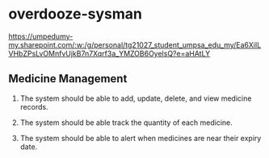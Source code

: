 # overdooze-sysman
https://umpedumy-my.sharepoint.com/:w:/g/personal/tg21027_student_umpsa_edu_my/Ea6XilLVHbZPsLvOMnfvUjkB7n7Xqrf3a_YMZOB6OyelsQ?e=aHAtLY

## Medicine Management 

1. The system should be able to add, update, delete, and view medicine records. 

2. The system should be able track the quantity of each medicine. 

3. The system should be able to alert when medicines are near their expiry date. 
